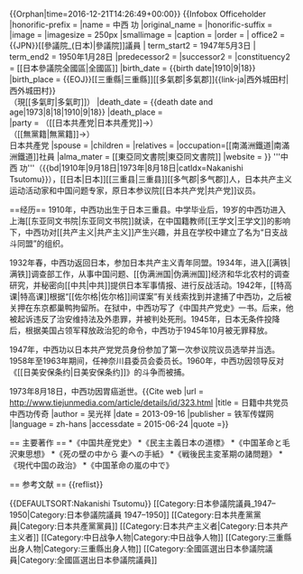 {{Orphan|time=2016-12-21T14:26:49+00:00}}
{{Infobox Officeholder
|honorific-prefix  = 
|name              = 中西 功
|original_name     = 
|honorific-suffix  = 
|image             = 
|imagesize         = 250px
|smallimage        = 
|caption           = 
|order             = 
| office2       = {{JPN}}[[參議院_(日本)|參議院]]議員
| term_start2    = 1947年5月3日
| term_end2     = 1950年1月28日
|predecessor2   =
|successor2     = 
|constituency2 = [[日本參議院全國區|全國區]]
|birth_date       = {{birth date|1910|9|18}}
|birth_place      = {{EOJ}}[[三重縣|三重縣]][[多氣郡|多氣郡]]{{link-ja|西外城田村|西外城田村}}<br>（現[[多氣町|多氣町]]）
|death_date       =  {{death date and age|1973|8|18|1910|9|18}}
|death_place      =  
|party            = （[[日本共產党|日本共產党]]→）<br />（[[無黨籍|無黨籍]]→）<br />日本共產党
|spouse           = 
|children         = 
|relatives          = 
|occupation=[[南滿洲鐵道|南滿洲鐵道]]社員
|alma_mater       = [[東亞同文書院|東亞同文書院]]
|website          = 
}}
'''中西 功'''（{{bd|1910年|9月18日|1973年|8月18日|catIdx=Nakanishi Tsutomu}}），[[日本|日本]][[三重县|三重县]][[多气郡|多气郡]]人，日本共产主义运动活动家和中国问题专家，原日本参议院[[日本共产党|共产党]]议员。

==经历==
1910年，中西功出生于日本三重县。中学毕业后，19岁的中西功进入上海[[东亚同文书院|东亚同文书院]]就读，在中国籍教师[[王学文|王学文]]的影响下，中西功对[[共产主义|共产主义]]产生兴趣，并且在学校中建立了名为“日支战斗同盟”的组织。

1932年春，中西功返回日本，参加日本共产主义青年同盟。1934年，进入[[满铁|满铁]]调查部工作，从事中国问题、[[伪满洲国|伪满洲国]]经济和华北农村的调查研究，并秘密向[[中共|中共]]提供日本军事情报、进行反战活动。1942年，[[特高课|特高课]]根据“[[佐尔格|佐尔格]]间谍案”有关线索找到并逮捕了中西功，之后被关押在东京都巢鸭拘留所。在狱中，中西功写了《中国共产党史》一书。后来，他被起诉违反了治安维持法及外患罪，并被判处死刑。1945年，日本无条件投降后，根据美国占领军释放政治犯的命令，中西功于1945年10月被无罪释放。

1947年，中西功以日本共产党党员身份参加了第一次参议院议员选举并当选。1958年至1963年期间，任神奈川县委员会委员长。1960年，中西功因领导反对《[[日美安保条约|日美安保条约]]》的斗争而被捕。

1973年8月18日，中西功因胃癌逝世。<ref>{{Cite web |url = http://www.tiejunmedia.com/article/details/id/323.html |title = 日籍中共党员中西功传奇 |author = 吴光祥 |date = 2013-09-16 |publisher = 铁军传媒网 |language = zh-hans |accessdate = 2015-06-24 |quote =}}</ref>

== 主要著作 ==
*《中国共産党史》
*《民主主義日本の道標》
*《中国革命と毛沢東思想》
*《死の壁の中から 妻への手紙》
*《戦後民主変革期の諸問題》
*《現代中国の政治》
*《中国革命の嵐の中で》

== 参考文献 ==
{{reflist}}

{{DEFAULTSORT:Nakanishi Tsutomu}}
[[Category:日本參議院議員_1947–1950|Category:日本參議院議員 1947–1950]]
[[Category:日本共產黨黨員|Category:日本共產黨黨員]]
[[Category:日本共产主义者|Category:日本共产主义者]]
[[Category:中日战争人物|Category:中日战争人物]]
[[Category:三重縣出身人物|Category:三重縣出身人物]]
[[Category:全國區選出日本參議院議員|Category:全國區選出日本參議院議員]]